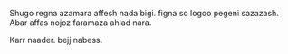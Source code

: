 Shugo regna azamara affesh nada bigi. figna so logoo pegeni sazazash. 
Abar affas nojoz faramaza ahlad nara. 

Karr naader. bejj nabess.
